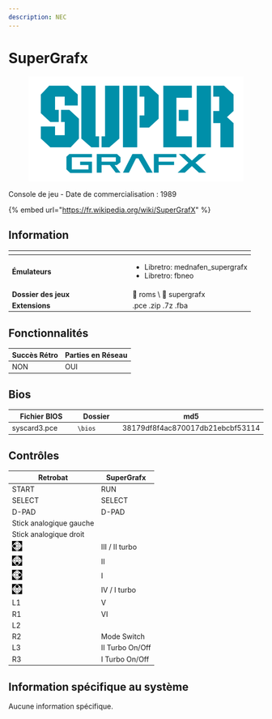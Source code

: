 ```yaml
---
description: NEC
---
```


# SuperGrafx

<div align="left">

<figure><img src="https://raw.githubusercontent.com/fabricecaruso/es-theme-carbon/52ff37c9e265587d006945a2ba695b5a962b3a3d/art/logos/supergrafx.svg" alt=""><figcaption></figcaption></figure>

</div>

Console de jeu - Date de commercialisation : 1989

{% embed url="https://fr.wikipedia.org/wiki/SuperGrafX" %}

## Information

<table data-header-hidden><thead><tr><th width="224"></th><th></th></tr></thead><tbody><tr><td><strong>Émulateurs</strong></td><td><ul><li>Libretro: mednafen_supergrafx</li><li>Libretro: fbneo</li></ul></td></tr><tr><td><strong>Dossier des jeux</strong></td><td><span data-gb-custom-inline data-tag="emoji" data-code="1f4c2">📂</span> roms \ <span data-gb-custom-inline data-tag="emoji" data-code="1f4c2">📂</span> supergrafx</td></tr><tr><td><strong>Extensions</strong></td><td>.pce .zip .7z .fba</td></tr></tbody></table>

## Fonctionnalités

| Succès Rétro | Parties en Réseau |
| ------------ | ----------------- |
| NON          | OUI               |

## Bios

<table><thead><tr><th width="224">Fichier BIOS</th><th width="169">Dossier</th><th>md5</th></tr></thead><tbody><tr><td>syscard3.pce</td><td><code>\bios</code></td><td>38179df8f4ac870017db21ebcbf53114</td></tr></tbody></table>

## Contrôles

| Retrobat                                          | SuperGrafx      |
| ------------------------------------------------- | --------------- |
| START                                             | RUN             |
| SELECT                                            | SELECT          |
| D-PAD                                             | D-PAD           |
| Stick analogique gauche                           |                 |
| Stick analogique droit                            |                 |
| ![](<../../../../.gitbook/assets/image (32).png>) | III / II turbo  |
| ![](<../../../../.gitbook/assets/image (19).png>) | II              |
| ![](<../../../../.gitbook/assets/image (6).png>)  | I               |
| ![](<../../../../.gitbook/assets/image (34).png>) | IV / I turbo    |
| L1                                                | V               |
| R1                                                | VI              |
| L2                                                |                 |
| R2                                                | Mode Switch     |
| L3                                                | II Turbo On/Off |
| R3                                                | I Turbo On/Off  |

## Information spécifique au système

Aucune information spécifique.
